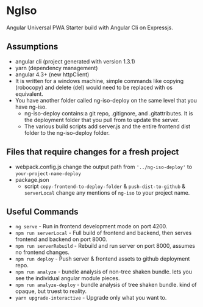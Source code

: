 # NgIso
Angular Universal PWA Starter build with Angular Cli on Expressjs.

## Assumptions
- angular cli (project generated with version 1.3.1)
- yarn (dependency management)
- angular 4.3+ (new httpClient)
- It is written for a windows machine, simple commands like copying (robocopy) and delete (del) would need to be replaced with os equivalent.
- You have another folder called ng-iso-deploy on the same level that you have ng-iso.
	- ng-iso-deploy contains:a git repo, .gitignore, and .gitattributes. It is the deployment folder that you pull from to update the server.
	- The various build scripts add server.js and the entire frontend dist folder to the ng-iso-deploy folder.

## Files that require changes for a fresh project
- webpack.config.js change the output path from `'../ng-iso-deploy'` to `your-project-name-deploy`
- package.json
	- script `copy-frontend-to-deploy-folder` & `push-dist-to-github` & `serverLocal` change any mentions of `ng-iso` to your project name.

## Useful Commands
- `ng serve` - Run in frontend development mode on port 4200.
- `npm run serverLocal` - Full build of frontend and backend, then serves frontend and backend on port 8000.
- `npm run serverRebuild` - Rebuild and run server on port 8000, assumes no frontend changes.
- `npm run deploy` - Push server & frontend assets to github deployment repo.
- `npm run analyze` - bundle analysis of non-tree shaken bundle. lets you see the individual angular module pieces.
- `npm run analyze-deploy` - bundle analysis of tree shaken bundle. kind of opaque, but truest to reality.
- `yarn upgrade-interactive` - Upgrade only what you want to.